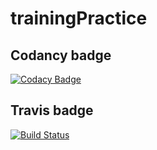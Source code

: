 # trainingPractice
## Codancy badge
[![Codacy Badge](https://app.codacy.com/project/badge/Grade/78b33ca3328f40b1b98266d9228b3047)](https://www.codacy.com/gh/markojoksimovic9/trainingPractice/dashboard?utm_source=github.com&amp;utm_medium=referral&amp;utm_content=markojoksimovic9/trainingPractice&amp;utm_campaign=Badge_Grade)
## Travis badge
[![Build Status](https://travis-ci.com/markojoksimovic9/trainingPractice.svg?branch=main)](https://travis-ci.com/markojoksimovic9/trainingPractice)
